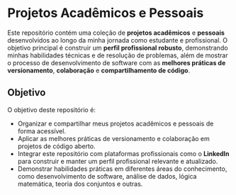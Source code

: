 # Projetos Acadêmicos e Pessoais

Este repositório contém uma coleção de **projetos acadêmicos** e **pessoais** desenvolvidos ao longo da minha jornada como estudante e profissional. O objetivo principal é construir um **perfil profissional robusto**, demonstrando minhas habilidades técnicas e de resolução de problemas, além de mostrar o processo de desenvolvimento de software com as **melhores práticas de versionamento**, **colaboração** e **compartilhamento de código**.

## Objetivo

O objetivo deste repositório é:

- Organizar e compartilhar meus projetos acadêmicos e pessoais de forma acessível.
- Aplicar as melhores práticas de versionamento e colaboração em projetos de código aberto.
- Integrar este repositório com plataformas profissionais como o **LinkedIn** para construir e manter um perfil profissional relevante e atualizado.
- Demonstrar habilidades práticas em diferentes áreas do conhecimento, como desenvolvimento de software, análise de dados, lógica matemática, teoria dos conjuntos e outras.
